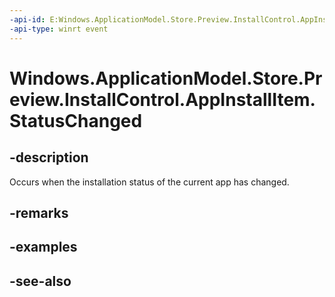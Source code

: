 ----api-id: E:Windows.ApplicationModel.Store.Preview.InstallControl.AppInstallItem.StatusChanged
-api-type: winrt event
---<!-- Event syntaxpublic event Windows.Foundation.TypedEventHandler StatusChanged<Windows.ApplicationModel.Store.Preview.InstallControl.AppInstallItem,  object>--># Windows.ApplicationModel.Store.Preview.InstallControl.AppInstallItem.StatusChanged## -descriptionOccurs when the installation status of the current app has changed.## -remarks## -examples## -see-also